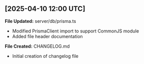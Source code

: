 ## [2025-04-10 12:00 UTC]
**File Updated:** server/db/prisma.ts
- Modified PrismaClient import to support CommonJS module
- Added file header documentation

**File Created:** CHANGELOG.md
- Initial creation of changelog file